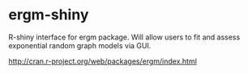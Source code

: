 ergm-shiny
==========

R-shiny interface for ergm package. Will allow users to fit and assess exponential random graph models via GUI.

http://cran.r-project.org/web/packages/ergm/index.html
